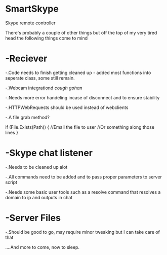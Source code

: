 SmartSkype
==========

Skype remote controller

There's probably a couple of other things but off the top of my very tired head the following things come to mind

-Reciever
=========

-.Code needs to finish getting cleaned up - added most functions into seperate class, some still remain.

-.Webcam integrationd *cough gohan*

-.Needs more error handeling incase of disconnect and to ensure stability

-.HTTPWebRequests should be used instead of webclients

-.A file grab method?

  if (File.Exists(Path))
        {
          //Email the file to user 
          //Or something along those lines
        } 


-Skype chat listener
====================

-.Needs to be cleaned up alot

-.All commands need to be added and to pass proper parameters to server script

-.Needs some basic user tools such as a resolve command that resolves a domain to ip and outputs in chat


-Server Files
=============

-.Should be good to go, may require minor tweaking but I can take care of that


....And more to come, now to sleep.
